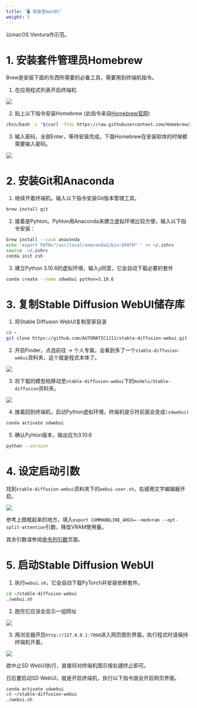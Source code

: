 ```yaml
---
title: "🖥️ 安装至macOS"
weight: 5
---
```


以macOS Ventura作示范。


# 1. 安装套件管理员Homebrew

Brew是安装下面的东西所需要的必备工具，需要用到终端机指令。

1. 在应用程式列表开启终端机

![](../../../images/macos-installation-1.webp)

2. 贴上以下指令安装Homebrew (此指令来自[Homebrew官网](https://brew.sh/index_zh-tw))
```bash
/bin/bash -c "$(curl -fsSL https://raw.githubusercontent.com/Homebrew/install/HEAD/install.sh)"
```

3. 输入密码，全部Enter，等待安装完成。下面Homebrew在安装软体的时候都需要输入密码。

![](../../../images/macos-installation-2.webp)


# 2. 安装Git和Anaconda

1. 继续开着终端机。输入以下指令安装Git版本管理工具。
```bash
brew install git
```


2. 接着是Pyhton。Pyhton用Anaconda来建立虚拟环境比较方便，输入以下指令安装：
```bash
brew install --cask anaconda
echo 'export PATH="/usr/local/anaconda3/bin:$PATH" ' >> ~/.zshrc
source  ~/.zshrc
conda init zsh
```

3.  建立Python 3.10.6的虚拟环境，输入y同意，它会自动下载必要的套件
```bash
conda create --name sdwebui python=3.10.6
```


# 3. 复制Stable Diffusion WebUI储存库

1. 将Stable Diffusion WebUI复制至家目录
```bash
cd ~
git clone https://github.com/AUTOMATIC1111/stable-diffusion-webui.git
```

2. 开启Finder，点选前往 → 个人专属，会看到多了一个`stable-diffusion-webui`资料夹，这个就是程式本体了。

![](../../../images/macos-installation-3.webp)

3. 将下载的模型档移动至`stable-diffusion-webui`下的`models/Stable-diffusion`资料夹。

![](../../../images/macos-installation-4.webp)

4. 接着回到终端机，启动Python虚拟环境，终端机提示符前面会变成`(sdwebui)`
```bash
conda activate sdwebui
```

5. 确认Pyhton版本，输出应为3.10.6
```bash
python --version
```


# 4. 设定启动引数

找到`stable-diffusion-webui`资料夹下的`webui-user.sh`，右键用文字编辑器开启。

![](../../../images/macos-installation-5.webp)

参考上图框起来的地方，填入`export COMMANDLINE_ARGS=--medvram --opt-split-attention`引数，降低VRAM使用量。

其余引数请参阅[命令列引数](../installation/command-line-arguments-and-settings/)页面。


# 5. 启动Stable Diffusion WebUI

1. 执行`webui.sh`，它会自动下载PyTorch并安装依赖套件。
```bash
cd ~/stable-diffusion-webui
./webui.sh
```

2. 跑完它应该会显示一组网址

![](../../../images/macos-installation-6.webp)


3. 用浏览器开启`http://127.0.0.1:7860`进入网页图形界面。执行程式时请保持终端机开着。

![](../../../images/macos-installation-7.webp)

欲中止SD WebUI执行，直接将对终端机图示按右键终止即可。

日后要启动SD WebUI，就是开启终端机，执行以下指令就会开启网页界面。
```bash
conda activate sdwebui
cd ~/stable-diffusion-webui
./webui.sh
```
